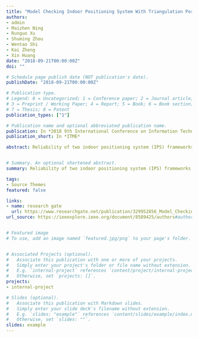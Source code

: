 ```yaml
---
title: "Model Checking Indoor Positioning System With Triangulation Positioning Technology"
authors:
- admin
- Maizhen Ning
- Runguo Xu
- Shuming Zhou
- Wentao Shi
- Kai Zheng
- Xin Huang
date: "2018-09-21T00:00:00Z"
doi: ""

# Schedule page publish date (NOT publication's date).
publishDate: "2018-09-21T00:00:00Z"

# Publication type.
# Legend: 0 = Uncategorized; 1 = Conference paper; 2 = Journal article;
# 3 = Preprint / Working Paper; 4 = Report; 5 = Book; 6 = Book section;
# 7 = Thesis; 8 = Patent
publication_types: ["1"]

# Publication name and optional abbreviated publication name.
publication: In *2018 9th International Conference on Information Technology in Medicine and Education*
publication_short: In *ITME*

abstract: Reliability of two indoor positioning system (IPS) frameworks is studied in this paper. The experimental results show that TPT (Triangulation Positioning Technology) will make an inevitable influence to the system reliability due to the number restriction of the positioning antenna; positioning processors could also affect the system reliability as a result of the connection method of the antenna. Finally, the last conclusion could be extracted from the connection method between the positioning antennas and positioning processors, experiment shows that separate connection (one antenna to one processor) is much more stable than multiple connection (several antennas to one processor).


# Summary. An optional shortened abstract.
summary: Reliability of two indoor positioning system (IPS) frameworks is studied in this paper. The experimental results show that TPT (Triangulation Positioning Technology) will make an inevitable influence to the system reliability due to the number restriction of the positioning antenna;

tags:
- Source Themes
featured: false

links:
- name: research gate
  url: https://www.researchgate.net/publication/329952856_Model_Checking_Indoor_Positioning_System_With_Triangulation_Positioning_Technology
url_source: https://ieeexplore.ieee.org/document/8589425/authors#authors


# Featured image
# To use, add an image named `featured.jpg/png` to your page's folder.


# Associated Projects (optional).
#   Associate this publication with one or more of your projects.
#   Simply enter your project's folder or file name without extension.
#   E.g. `internal-project` references `content/project/internal-project/index.md`.
#   Otherwise, set `projects: []`.
projects:
- internal-project

# Slides (optional).
#   Associate this publication with Markdown slides.
#   Simply enter your slide deck's filename without extension.
#   E.g. `slides: "example"` references `content/slides/example/index.md`.
#   Otherwise, set `slides: ""`.
slides: example
---
```

